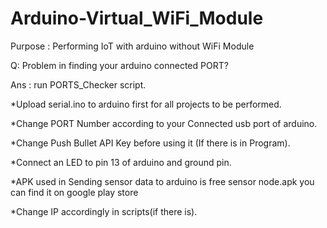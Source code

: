# Arduino-Virtual_WiFi_Module
Purpose : Performing IoT with arduino without WiFi Module

Q: Problem in finding your arduino connected PORT?

Ans : run PORTS_Checker script.
 

*Upload serial.ino to arduino first for all projects to be performed.
 
 *Change PORT Number according to your Connected usb port of arduino.
 
 *Change Push Bullet API Key before using it (If there is in Program).
 
 *Connect an LED to pin 13 of arduino and ground pin.
 
 *APK used in Sending sensor data to arduino is free sensor node.apk you can find it on google play store
 
 *Change IP accordingly in scripts(if there is).
 
